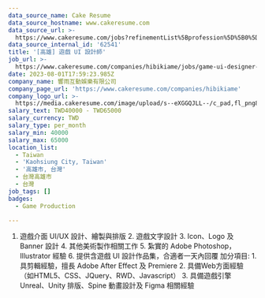 ```yaml
---
data_source_name: Cake Resume
data_source_hostname: www.cakeresume.com
data_source_url: >-
  https://www.cakeresume.com/jobs?refinementList%5Bprofession%5D%5B0%5D=game-production&range%5Bsalary_range%5D%5Bmin%5D=100000
data_source_internal_id: '62541'
title: '[高雄] 遊戲 UI 設計師'
job_url: >-
  https://www.cakeresume.com/companies/hibikiame/jobs/game-ui-designer-100-remote
date: 2023-08-01T17:59:23.985Z
company_name: 響雨互動娛樂有限公司
company_page_url: 'https://www.cakeresume.com/companies/hibikiame'
company_logo_url: >-
  https://media.cakeresume.com/image/upload/s--eXGGQJLL--/c_pad,fl_png8,h_200,w_200/v1704623681/aq34xeajlm4jiuxanyla.png
salary_text: TWD40000 - TWD65000
salary_currency: TWD
salary_type: per_month
salary_min: 40000
salary_max: 65000
location_list:
  - Taiwan
  - 'Kaohsiung City, Taiwan'
  - '高雄市, 台灣'
  - 台灣高雄市
  - 台灣
job_tags: []
badges:
  - Game Production

---
```


1. 遊戲介面 UI/UX 設計、繪製與排版 2. 遊戲文字設計 3. Icon、Logo 及 Banner 設計 4. 其他美術製作相關工作 5. 紮實的 Adobe Photoshop，Illustrator 經驗 6. 提供含遊戲 UI 設計作品集，合適者一天內回覆 加分項目: 1. 具剪輯經驗，擅長 Adobe After Effect 及 Premiere 2. 具備Web方面經驗（如HTML5、CSS、JQuery、RWD、Javascript） 3. 具備遊戲引擎 Unreal、Unity 排版、Spine 動畫設計及 Figma 相關經驗